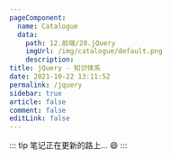 ```yaml
---
pageComponent: 
  name: Catalogue
  data: 
    path: 12.前端/20.jQuery
    imgUrl: /img/catalogue/default.png
    description: 
title: jQuery - 知识体系
date: 2021-10-22 13:11:52
permalink: /jquery
sidebar: true
article: false
comment: false
editLink: false
---
```


::: tip
笔记正在更新的路上... :smile:
:::